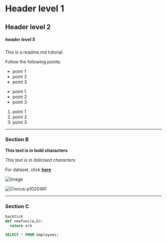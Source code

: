 # Header level 1

## Header level 2

##### header level 5

This is a readme.md tutorial.

Follow the following points:
* point 1
* point 2
* point 3

- point 1
- point 2
- point 3

1. point 1
2. point 2
3. point 3
---
### Section B

__This text is in bold characters__

_This text is in italicised characters_

For dataset, click __[here](https://www.kaggle.com/datasets/alistairking/nuclear-energy-datasets)__

![Image](https://cdn.britannica.com/01/95901-050-49DFA760/Czech-Republic-operation-Temelin-Nuclear-Power-Plant-2003.jpg)


![Crocus-p1020491](https://github.com/iamtanzeel/test_repo/assets/125236453/aeca7a1b-e7dd-4408-8dca-2a5d8d32c5bd)

---

### Section C

``` python
backtick
def newfunc(a,b):
  return a+b
```

```sql
SELECT * FROM employees;
```


